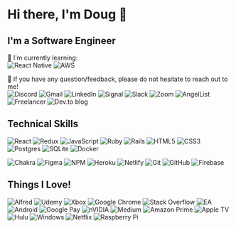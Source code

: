 # Hi there, I'm Doug 👋

## I'm a Software Engineer

<!--
**DkFresh89/dkfresh89** is a ✨ _special_ ✨ repository because its `README.md` (this file) appears on your GitHub profile.
-->

:book: I'm currently learning:  
  ![React Native](https://img.shields.io/badge/react_native-%2320232a.svg?style=for-the-badge&logo=react&logoColor=%2361DAFB)
  ![AWS](https://img.shields.io/badge/AWS-%23FF9900.svg?style=for-the-badge&logo=amazon-aws&logoColor=white)
   
   
💬 If you have any question/feedback, please do not hesitate to reach out to me! <br>
   ![Discord](https://img.shields.io/badge/%3CServer%3E-%237289DA.svg?style=for-the-badge&logo=discord&logoColor=white)
   ![Gmail](https://img.shields.io/badge/Gmail-D14836?style=for-the-badge&logo=gmail&logoColor=white)
   ![LinkedIn](https://img.shields.io/badge/linkedin-%230077B5.svg?style=for-the-badge&logo=linkedin&logoColor=white)
   ![Signal](https://img.shields.io/badge/Signal-%23039BE5.svg?style=for-the-badge&logo=Signal&logoColor=white)
   ![Slack](https://img.shields.io/badge/Slack-4A154B?style=for-the-badge&logo=slack&logoColor=white)
   ![Zoom](https://img.shields.io/badge/Zoom-2D8CFF?style=for-the-badge&logo=zoom&logoColor=white)
   ![AngelList](https://img.shields.io/badge/AngelList-%23D4D4D4.svg?style=for-the-badge&logo=AngelList&logoColor=black)
   ![Freelancer](https://img.shields.io/badge/Freelancer-29B2FE?style=for-the-badge&logo=Freelancer&logoColor=white)
   ![Dev.to blog](https://img.shields.io/badge/dev.to-0A0A0A?style=for-the-badge&logo=dev.to&logoColor=white)

## Technical Skills

![React](https://img.shields.io/badge/react-%2320232a.svg?style=for-the-badge&logo=react&logoColor=%2361DAFB)
![Redux](https://img.shields.io/badge/redux-%23593d88.svg?style=for-the-badge&logo=redux&logoColor=white)
![JavaScript](https://img.shields.io/badge/javascript-%23323330.svg?style=for-the-badge&logo=javascript&logoColor=%23F7DF1E)
![Ruby](https://img.shields.io/badge/ruby-%23CC342D.svg?style=for-the-badge&logo=ruby&logoColor=white)
![Rails](https://img.shields.io/badge/rails-%23CC0000.svg?style=for-the-badge&logo=ruby-on-rails&logoColor=white)
![HTML5](https://img.shields.io/badge/html5-%23E34F26.svg?style=for-the-badge&logo=html5&logoColor=white)
![CSS3](https://img.shields.io/badge/css3-%231572B6.svg?style=for-the-badge&logo=css3&logoColor=white)
![Postgres](https://img.shields.io/badge/postgres-%23316192.svg?style=for-the-badge&logo=postgresql&logoColor=white)
![SQLite](https://img.shields.io/badge/sqlite-%2307405e.svg?style=for-the-badge&logo=sqlite&logoColor=white)
![Docker](https://img.shields.io/badge/docker-%230db7ed.svg?style=for-the-badge&logo=docker&logoColor=white)

![Chakra](https://img.shields.io/badge/chakra-%234ED1C5.svg?style=for-the-badge&logo=chakraui&logoColor=white)
![Figma](https://img.shields.io/badge/figma-%23F24E1E.svg?style=for-the-badge&logo=figma&logoColor=white)
![NPM](https://img.shields.io/badge/NPM-%23000000.svg?style=for-the-badge&logo=npm&logoColor=white)
![Heroku](https://img.shields.io/badge/heroku-%23430098.svg?style=for-the-badge&logo=heroku&logoColor=white)
![Netlify](https://img.shields.io/badge/netlify-%23000000.svg?style=for-the-badge&logo=netlify&logoColor=#00C7B7)
![Git](https://img.shields.io/badge/git-%23F05033.svg?style=for-the-badge&logo=git&logoColor=white)
![GitHub](https://img.shields.io/badge/github-%23121011.svg?style=for-the-badge&logo=github&logoColor=white)
![Firebase](https://img.shields.io/badge/firebase-%23039BE5.svg?style=for-the-badge&logo=firebase)

## Things I Love!
![Alfred](https://img.shields.io/badge/alfred-%235C1F87.svg?style=for-the-badge&logo=alfred)
![Udemy](https://img.shields.io/badge/Udemy-A435F0?style=for-the-badge&logo=Udemy&logoColor=white)
![Xbox](https://img.shields.io/badge/xbox-%23107C10.svg?style=for-the-badge&logo=xbox&logoColor=white)
![Google Chrome](https://img.shields.io/badge/Google%20Chrome-4285F4?style=for-the-badge&logo=GoogleChrome&logoColor=white)
![Stack Overflow](https://img.shields.io/badge/-Stackoverflow-FE7A16?style=for-the-badge&logo=stack-overflow&logoColor=white)
![EA](https://img.shields.io/badge/ea-%23000000.svg?style=for-the-badge&logo=ea&logoColor=white)
![Android](https://img.shields.io/badge/Android-3DDC84?style=for-the-badge&logo=android&logoColor=white)
![Google Pay](https://img.shields.io/badge/GooglePay-%233780F1.svg?style=for-the-badge&logo=Google-Pay&logoColor=white)
![nVIDIA](https://img.shields.io/badge/nVIDIA-%2376B900.svg?style=for-the-badge&logo=nVIDIA&logoColor=white)
![Medium](https://img.shields.io/badge/Medium-12100E?style=for-the-badge&logo=medium&logoColor=white)
![Amazon Prime](https://img.shields.io/badge/Amazon%20Prime-0F79AF?style=for-the-badge&logo=amazonprime&logoColor=white)
![Apple TV](https://img.shields.io/badge/Apple%20TV-000000?style=for-the-badge&logo=Apple%20TV&logoColor=white)
![Hulu](https://img.shields.io/badge/hulu-1CE783?style=for-the-badge&logo=hulu&logoColor=white)
![Windows](https://img.shields.io/badge/Windows-0078D6?style=for-the-badge&logo=windows&logoColor=white)
![Netflix](https://img.shields.io/badge/Netflix-E50914?style=for-the-badge&logo=netflix&logoColor=white)
![Raspberry Pi](https://img.shields.io/badge/-RaspberryPi-C51A4A?style=for-the-badge&logo=Raspberry-Pi)

